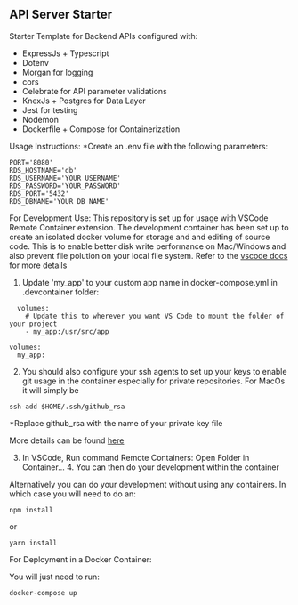 ## API Server Starter

Starter Template for Backend APIs configured with:

- ExpressJs + Typescript
- Dotenv
- Morgan for logging
- cors
- Celebrate for API parameter validations
- KnexJs + Postgres for Data Layer
- Jest for testing
- Nodemon
- Dockerfile + Compose for Containerization

Usage Instructions:
\*Create an .env file with the following parameters:

```
PORT='8080'
RDS_HOSTNAME='db'
RDS_USERNAME='YOUR USERNAME'
RDS_PASSWORD='YOUR_PASSWORD'
RDS_PORT='5432'
RDS_DBNAME='YOUR DB NAME'
```

For Development Use:
This repository is set up for usage with VSCode Remote Container extension.
The development container has been set up to create an isolated docker volume for storage and and editing of source code.
This is to enable better disk write performance on Mac/Windows and also prevent file polution on your local file system.
Refer to the [vscode docs](https://code.visualstudio.com/docs/remote/containers-advanced#_improving-container-disk-performance) for more details

1. Update 'my_app' to your custom app name in docker-compose.yml in .devcontainer folder:

```
  volumes:
    # Update this to wherever you want VS Code to mount the folder of your project
    - my_app:/usr/src/app

volumes:
  my_app:
```

2. You should also configure your ssh agents to set up your keys to enable git usage in the container especially for private repositories. For MacOs it will simply be

```
ssh-add $HOME/.ssh/github_rsa
```

\*Replace github_rsa with the name of your private key file

More details can be found [here](https://code.visualstudio.com/docs/remote/containers#_using-ssh-keys)

3. In VSCode, Run command Remote Containers: Open Folder in Container... 4. You can then do your development within the container

Alternatively you can do your development without using any containers. In which case you will need to do an:

```
npm install
```

or

```
yarn install
```

For Deployment in a Docker Container:

You will just need to run:

```sh
docker-compose up
```
